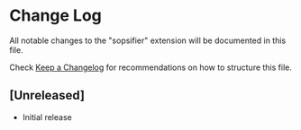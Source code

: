 # Change Log

All notable changes to the "sopsifier" extension will be documented in this file.

Check [Keep a Changelog](http://keepachangelog.com/) for recommendations on how to structure this file.

## [Unreleased]

- Initial release